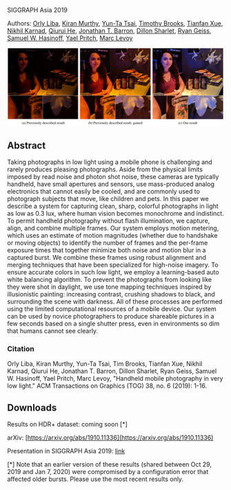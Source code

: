 SIGGRAPH Asia 2019

Authors: [Orly Liba](https://sites.google.com/corp/view/orly-liba/),
[Kiran Murthy](https://scholar.google.com/citations?user=6PhlPWMAAAAJ),
[Yun-Ta Tsai](https://ai.google/research/people/105312/),
[Timothy Brooks](https://www.timothybrooks.com/),
[Tianfan Xue](https://people.csail.mit.edu/tfxue/),
[Nikhil Karnad](https://scholar.google.com/citations?user=qgc_jY0AAAAJ),
[Qiurui He](https://scholar.google.com/citations?user=BxqV_RsAAAAJ),
[Jonathan T. Barron](https://jonbarron.info/),
[Dillon Sharlet](https://ai.google/research/people/105641/),
[Ryan Geiss](http://www.geisswerks.com/),
[Samuel W. Hasinoff](https://people.csail.mit.edu/hasinoff/),
[Yael Pritch](https://scholar.google.com/citations?user=2jXxOYQAAAAJ),
[Marc Levoy](http://graphics.stanford.edu/~levoy/)

![figure1](./night-sight-teaser.png)

## Abstract

Taking photographs in low light using a mobile phone is challenging and rarely
produces pleasing photographs.
Aside from the physical limits imposed by read noise and photon shot noise,
these cameras are typically handheld, have small apertures and sensors, use
mass-produced analog electronics that cannot easily be cooled, and are commonly
used to photograph subjects that move, like children and pets. In this paper we
describe a system for capturing clean, sharp, colorful photographs in light as
low as 0.3 lux, where human vision becomes monochrome and indistinct.
To permit handheld photography without flash illumination, we capture, align,
and combine multiple frames. Our system employs motion metering, which uses an
estimate of motion magnitudes (whether due to handshake or moving objects) to
identify the number of frames and the per-frame exposure times that together
minimize both noise and motion blur in a captured burst.
We combine these frames using robust alignment and merging techniques that have
been specialized for high-noise imagery.
To ensure accurate colors in such low light, we employ a learning-based auto
white balancing algorithm. To prevent the photographs from looking like they
were shot in daylight, we use tone mapping techniques inspired by illusionistic
painting: increasing contrast, crushing shadows to black, and surrounding the
scene with darkness. All of these processes are performed using the limited
computational resources of a mobile device.
Our system can be used by novice photographers to produce shareable pictures in
a few seconds based on a single shutter press, even in environments so dim that
humans cannot see clearly.

### Citation

Orly Liba, Kiran Murthy, Yun-Ta Tsai, Tim Brooks, Tianfan Xue, Nikhil Karnad, Qiurui He, Jonathan T. Barron, Dillon Sharlet,
Ryan Geiss, Samuel W. Hasinoff, Yael Pritch, Marc Levoy, "Handheld mobile photography in very low light." ACM Transactions on Graphics (TOG) 38, no. 6 (2019): 1-16.

## Downloads

Results on HDR+ dataset: coming soon [*]

arXiv: [https://arxiv.org/abs/1910.11336](https://arxiv.org/abs/1910.11336)

Presentation in SIGGRAPH Asia 2019: [link](http://sa2019.conference-program.com/presentation/?id=papers_182&sess=sess104)

[*] Note that an earlier version of these results (shared between Oct 29, 2019 and Jan 7, 2020) were compromised by a configuration error that affected older bursts. Please use the most recent results only.

